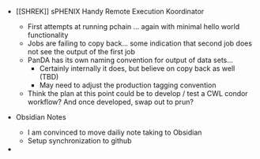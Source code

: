 - [[SHREK]] sPHENIX Handy Remote Execution Koordinator
	- First attempts at running pchain ... again with minimal hello world functionality
	- Jobs are failing to copy back... some indication that second job does not see the output of the first job
	- PanDA has its own naming convention for output of data sets... 
		- Certainly internally it does, but believe on copy back as well (TBD)
		- May need to adjust the production tagging convention
	- Think the plan at this point could be to develop / test a CWL condor workflow?  And once developed, swap out to prun?

- Obsidian Notes
	- I am convinced to move dailiy note taking to Obsidian
	- Setup synchronization to github 

- 